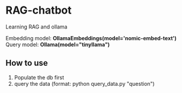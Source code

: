 # RAG-chatbot
Learning RAG and ollama

Embedding model: **OllamaEmbeddings(model='nomic-embed-text')**  
Query model: **Ollama(model="tinyllama")**  

## How to use  
1. Populate the db first
2. query the data (format: python query_data.py "question")
